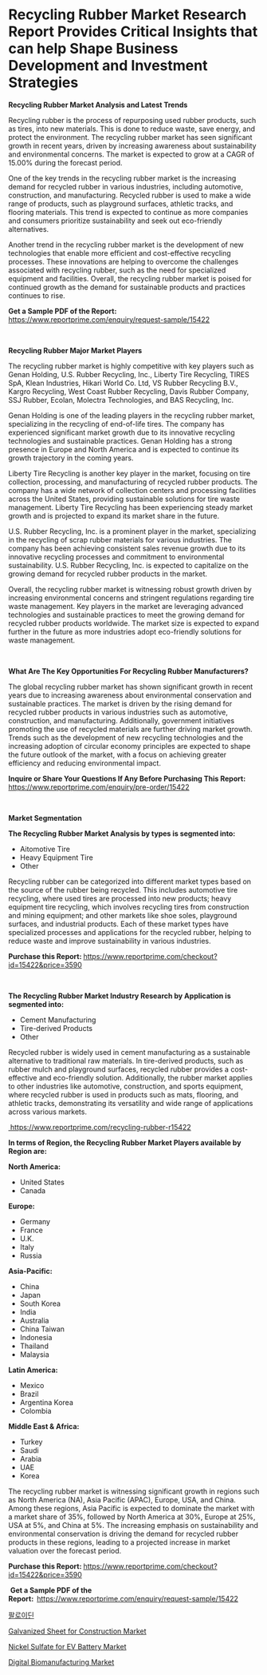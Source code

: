 <p><h1>Recycling Rubber Market Research Report Provides Critical Insights that can help Shape Business Development and Investment Strategies</h1></p><p><strong>Recycling Rubber Market Analysis and Latest Trends</strong></p>
<p><p>Recycling rubber is the process of repurposing used rubber products, such as tires, into new materials. This is done to reduce waste, save energy, and protect the environment. The recycling rubber market has seen significant growth in recent years, driven by increasing awareness about sustainability and environmental concerns. The market is expected to grow at a CAGR of 15.00% during the forecast period.</p><p>One of the key trends in the recycling rubber market is the increasing demand for recycled rubber in various industries, including automotive, construction, and manufacturing. Recycled rubber is used to make a wide range of products, such as playground surfaces, athletic tracks, and flooring materials. This trend is expected to continue as more companies and consumers prioritize sustainability and seek out eco-friendly alternatives.</p><p>Another trend in the recycling rubber market is the development of new technologies that enable more efficient and cost-effective recycling processes. These innovations are helping to overcome the challenges associated with recycling rubber, such as the need for specialized equipment and facilities. Overall, the recycling rubber market is poised for continued growth as the demand for sustainable products and practices continues to rise.</p></p>
<p><strong>Get a Sample PDF of the Report:&nbsp;</strong> <a href="https://www.reportprime.com/enquiry/request-sample/15422">https://www.reportprime.com/enquiry/request-sample/15422</a></p>
<p>&nbsp;</p>
<p><strong>Recycling Rubber Major Market Players</strong></p>
<p><p>The recycling rubber market is highly competitive with key players such as Genan Holding, U.S. Rubber Recycling, Inc., Liberty Tire Recycling, TIRES SpA, Klean Industries, Hikari World Co. Ltd, VS Rubber Recycling B.V., Kargro Recycling, West Coast Rubber Recycling, Davis Rubber Company, SSJ Rubber, Ecolan, Molectra Technologies, and BAS Recycling, Inc.</p><p>Genan Holding is one of the leading players in the recycling rubber market, specializing in the recycling of end-of-life tires. The company has experienced significant market growth due to its innovative recycling technologies and sustainable practices. Genan Holding has a strong presence in Europe and North America and is expected to continue its growth trajectory in the coming years.</p><p>Liberty Tire Recycling is another key player in the market, focusing on tire collection, processing, and manufacturing of recycled rubber products. The company has a wide network of collection centers and processing facilities across the United States, providing sustainable solutions for tire waste management. Liberty Tire Recycling has been experiencing steady market growth and is projected to expand its market share in the future.</p><p>U.S. Rubber Recycling, Inc. is a prominent player in the market, specializing in the recycling of scrap rubber materials for various industries. The company has been achieving consistent sales revenue growth due to its innovative recycling processes and commitment to environmental sustainability. U.S. Rubber Recycling, Inc. is expected to capitalize on the growing demand for recycled rubber products in the market.</p><p>Overall, the recycling rubber market is witnessing robust growth driven by increasing environmental concerns and stringent regulations regarding tire waste management. Key players in the market are leveraging advanced technologies and sustainable practices to meet the growing demand for recycled rubber products worldwide. The market size is expected to expand further in the future as more industries adopt eco-friendly solutions for waste management.</p></p>
<p>&nbsp;</p>
<p><strong>What Are The Key Opportunities For Recycling Rubber Manufacturers?</strong></p>
<p><p>The global recycling rubber market has shown significant growth in recent years due to increasing awareness about environmental conservation and sustainable practices. The market is driven by the rising demand for recycled rubber products in various industries such as automotive, construction, and manufacturing. Additionally, government initiatives promoting the use of recycled materials are further driving market growth. Trends such as the development of new recycling technologies and the increasing adoption of circular economy principles are expected to shape the future outlook of the market, with a focus on achieving greater efficiency and reducing environmental impact.</p></p>
<p><strong>Inquire or Share Your Questions If Any Before Purchasing This Report:</strong> <a href="https://www.reportprime.com/enquiry/pre-order/15422">https://www.reportprime.com/enquiry/pre-order/15422</a></p>
<p>&nbsp;</p>
<p><strong>Market Segmentation</strong></p>
<p><strong>The Recycling Rubber Market Analysis by types is segmented into:</strong></p>
<p><ul><li>Aitomotive Tire</li><li>Heavy Equipment Tire</li><li>Other</li></ul></p>
<p><p>Recycling rubber can be categorized into different market types based on the source of the rubber being recycled. This includes automotive tire recycling, where used tires are processed into new products; heavy equipment tire recycling, which involves recycling tires from construction and mining equipment; and other markets like shoe soles, playground surfaces, and industrial products. Each of these market types have specialized processes and applications for the recycled rubber, helping to reduce waste and improve sustainability in various industries.</p></p>
<p><strong>Purchase this Report:&nbsp;</strong><a href="https://www.reportprime.com/checkout?id=15422&price=3590">https://www.reportprime.com/checkout?id=15422&price=3590</a></p>
<p>&nbsp;</p>
<p><strong>The Recycling Rubber Market Industry Research by Application is segmented into:</strong></p>
<p><ul><li>Cement Manufacturing</li><li>Tire-derived Products</li><li>Other</li></ul></p>
<p><p>Recycled rubber is widely used in cement manufacturing as a sustainable alternative to traditional raw materials. In tire-derived products, such as rubber mulch and playground surfaces, recycled rubber provides a cost-effective and eco-friendly solution. Additionally, the rubber market applies to other industries like automotive, construction, and sports equipment, where recycled rubber is used in products such as mats, flooring, and athletic tracks, demonstrating its versatility and wide range of applications across various markets.</p></p>
<p><a href="https://www.reportprime.com/recycling-rubber-r15422">&nbsp;https://www.reportprime.com/recycling-rubber-r15422</a></p>
<p><strong>In terms of Region, the Recycling Rubber Market Players available by Region are:</strong></p>
<p>
    <p> <strong> North America: </strong>
        <ul>
            <li>United States</li>
            <li>Canada</li>
        </ul>
        </p> 
    <p> <strong> Europe: </strong>
        <ul>
            <li>Germany</li>
            <li>France</li>
            <li>U.K.</li>
            <li>Italy</li>
            <li>Russia</li>
        </ul>
        </p> 
    <p> <strong> Asia-Pacific: </strong>
        <ul>
            <li>China</li>
            <li>Japan</li>
            <li>South Korea</li>
            <li>India</li>
            <li>Australia</li>
            <li>China Taiwan</li>
            <li>Indonesia</li>
            <li>Thailand</li>
            <li>Malaysia</li>
        </ul>
        </p> 
    <p> <strong> Latin America: </strong>
        <ul>
            <li>Mexico</li>
            <li>Brazil</li>
            <li>Argentina Korea</li>
            <li>Colombia</li>
        </ul>
        </p> 
    <p> <strong> Middle East & Africa: </strong>
        <ul>
            <li>Turkey</li>
            <li>Saudi</li>
            <li>Arabia</li>
            <li>UAE</li>
            <li>Korea</li>
        </ul>
    </p>
    </p>
<p><p>The recycling rubber market is witnessing significant growth in regions such as North America (NA), Asia Pacific (APAC), Europe, USA, and China. Among these regions, Asia Pacific is expected to dominate the market with a market share of 35%, followed by North America at 30%, Europe at 25%, USA at 5%, and China at 5%. The increasing emphasis on sustainability and environmental conservation is driving the demand for recycled rubber products in these regions, leading to a projected increase in market valuation over the forecast period.</p></p>
<p><strong>Purchase this Report: </strong><a href="https://www.reportprime.com/checkout?id=15422&price=3590">https://www.reportprime.com/checkout?id=15422&price=3590</a></p>
<p>&nbsp;<strong>Get a Sample PDF of the Report:&nbsp;&nbsp;</strong><a href="https://www.reportprime.com/enquiry/request-sample/15422">https://www.reportprime.com/enquiry/request-sample/15422</a></p>
<p><strong></strong></p>
<p><p><a href="https://github.com/sougarounis/Market-Research-Report-List-3/blob/main/913934523526.md">팔로이딘</a></p><p><a href="https://www.linkedin.com/pulse/galvanized-sheet-construction-market-size-global-industry-overview-2pcbe?trackingId=ganylKL53nRQxY%2FWiXmtvw%3D%3D">Galvanized Sheet for Construction Market</a></p><p><a href="https://www.linkedin.com/pulse/nickel-sulfate-ev-battery-market-analysis-size-global-industry-hq7oe?trackingId=liEwDUZLOGmaIxX7hA5cfA%3D%3D">Nickel Sulfate for EV Battery Market</a></p><p><a href="https://github.com/RichRobinson5/Market-Research-Report-List-4/blob/main/digital-biomanufacturing-market.md">Digital Biomanufacturing Market</a></p></p>